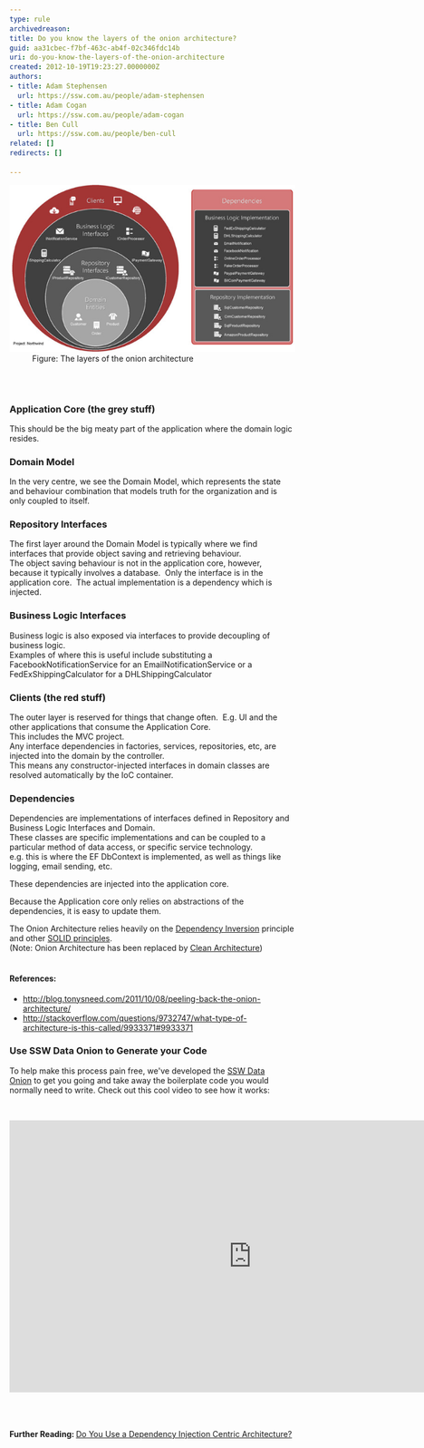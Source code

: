 ```yaml
---
type: rule
archivedreason: 
title: Do you know the layers of the onion architecture?
guid: aa31cbec-f7bf-463c-ab4f-02c346fdc14b
uri: do-you-know-the-layers-of-the-onion-architecture
created: 2012-10-19T19:23:27.0000000Z
authors:
- title: Adam Stephensen
  url: https://ssw.com.au/people/adam-stephensen
- title: Adam Cogan
  url: https://ssw.com.au/people/adam-cogan
- title: Ben Cull
  url: https://ssw.com.au/people/ben-cull
related: []
redirects: []

---
```



<dl class="image"><dt>​​​<a target="_blank" href="/Documents/Onion-Architecture.pdf"><img alt="Onion Architecture" src="Onion-Architecture.jpg" /></a></dt><dd>Figure: The layers of the onion architecture</dd></dl>
<br><excerpt class='endintro'></excerpt><br>
<h3>Application Core (the grey stuff)</h3><p>This should be the big meaty part of the application where the domain logic resides.</p><h3>Domain Model</h3><p>In the very centre, we see the Domain Model, which represents the state and behaviour combination that models truth for the organization and is only coupled to itself.</p><h3>Repository Interfaces</h3><p>The first layer around the Domain Model is typically where we find interfaces that provide object saving and retrieving behaviour. <br>The object saving behaviour is not in the application core, however, because it typically involves a database.  Only the interface is in the application core.  The actual implementation is a dependency which is injected.</p><h3>Business Logic Interfaces</h3><p>Business logic is also exposed via interfaces to provide decoupling of business logic. <br>Examples of where this is useful include substituting a FacebookNotificationService for an EmailNotificationService or a FedExShippingCalculator for a DHLShippingCalculator</p><h3>Clients (the red stuff)</h3><p>The outer layer is reserved for things that change often.  E.g. UI and the other applications that consume the Application Core. <br>This includes the MVC project.<br>Any interface dependencies in factories, services, repositories, etc, are injected into the domain by the controller.<br>This means any constructor-injected interfaces in domain classes are resolved automatically by the IoC container.</p><h3>Dependencies</h3><p>Dependencies are implementations of interfaces defined in Repository and Business Logic Interfaces and Domain.<br>These classes are specific implementations and can be coupled to a particular method of data access, or specific service technology.<br>e.g. this is where the EF DbContext is implemented, as well as things like logging, email sending, etc.</p><p>These dependencies are injected into the application core.</p><p>Because the Application core only relies on abstractions of the dependencies, it is easy to update them.</p><p>​The Onion Architecture relies heavily on the <a href="http://en.wikipedia.org/wiki/Dependency_inversion_principle">Dependency Inversion</a> principle and other <a href=/do-you-know-the-common-design-principles-part-1>SOLID principles</a>.<br>(Note: Onion Architecture has been replaced by <a href=/rules-to-better-clean-architecture>Clean Architecture</a>)<br><br></p><h4>References:</h4><ul><li>
      <a href="http://blog.tonysneed.com/2011/10/08/peeling-back-the-onion-architecture/">http://blog.tonysneed.com/2011/10/08/peeling-back-the-onion-architecture/</a></li><li>
      <a href="http://stackoverflow.com/questions/9732747/what-type-of-architecture-is-this-called/9933371">http://stackoverflow.com/questions/9732747/what-type-of-architecture-is-this-called/9933371#9933371</a></li></ul><h3 class="ssw15-rteElement-H3">Use SSW Data Onion to Generate your Code<br></h3><p>To help make this process pain free, we've developed the <a href="http://www.sswdataonion.com/">SSW Data Onion</a> to get you going and take away the boilerplate code you would normally need to write. Check out this cool video to see how it works:<br></p><p>​</p><div class="ms-rtestate-read ms-rte-embedcode ms-rte-embedil ms-rtestate-notify"><iframe width="853" height="480" src="https://www.youtube.com/embed/FcuFya8vud8?rel=0&controls=0&showinfo=0" frameborder="0"></iframe> </div><p>​<br></p><p> 
   <strong>Further Reading: </strong><a href="/Pages/Use-a-Dependency-Injection-Centric-Architecture.aspx">Do You Use a Dependency Injection Centric Architecture?</a> </p><p> 
​</p>


